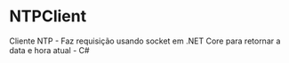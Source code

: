 # NTPClient
Cliente NTP - Faz requisição usando socket em .NET Core para retornar a data e hora atual - C# 

